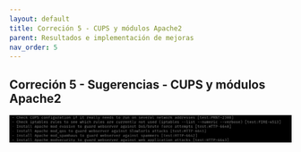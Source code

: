 ```yaml
---
layout: default
title: Correción 5 - CUPS y módulos Apache2
parent: Resultados e implementación de mejoras
nav_order: 5
---
```


## Correción 5 - Sugerencias - CUPS y módulos Apache2

<img src="https://raw.githubusercontent.com/crivmar/crivmar-lynis.github.io/main/assets/images/44.png"/>


